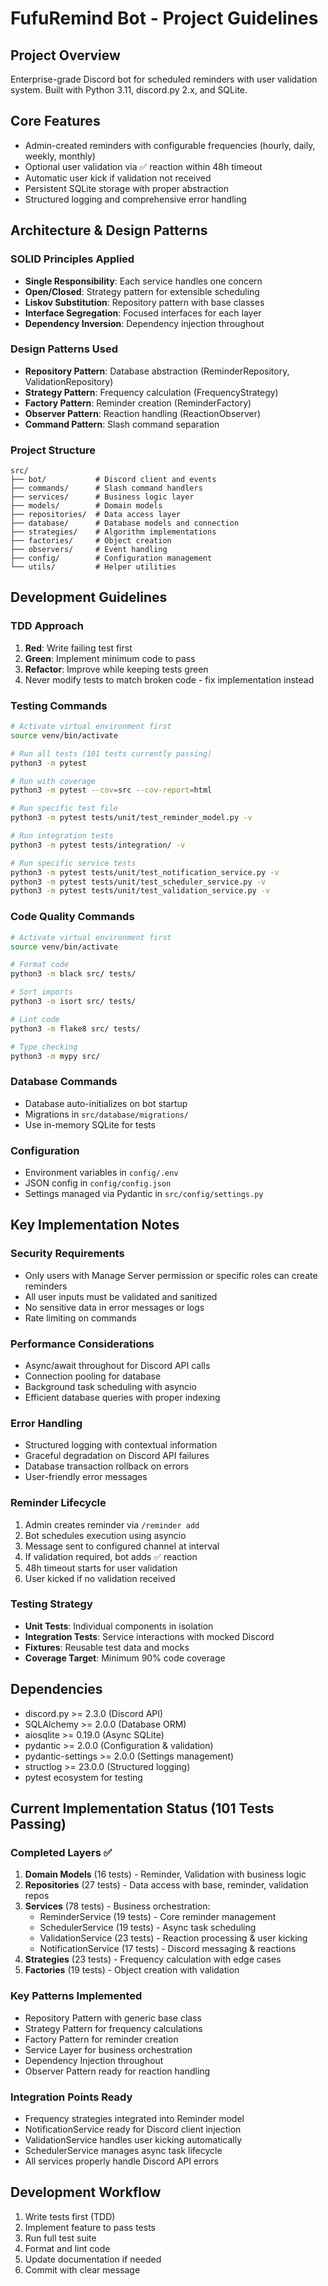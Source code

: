 # FufuRemind Bot - Project Guidelines

## Project Overview
Enterprise-grade Discord bot for scheduled reminders with user validation system. Built with Python 3.11, discord.py 2.x, and SQLite.

## Core Features
- Admin-created reminders with configurable frequencies (hourly, daily, weekly, monthly)
- Optional user validation via ✅ reaction within 48h timeout
- Automatic user kick if validation not received
- Persistent SQLite storage with proper abstraction
- Structured logging and comprehensive error handling

## Architecture & Design Patterns

### SOLID Principles Applied
- **Single Responsibility**: Each service handles one concern
- **Open/Closed**: Strategy pattern for extensible scheduling
- **Liskov Substitution**: Repository pattern with base classes
- **Interface Segregation**: Focused interfaces for each layer
- **Dependency Inversion**: Dependency injection throughout

### Design Patterns Used
- **Repository Pattern**: Database abstraction (ReminderRepository, ValidationRepository)
- **Strategy Pattern**: Frequency calculation (FrequencyStrategy)
- **Factory Pattern**: Reminder creation (ReminderFactory)
- **Observer Pattern**: Reaction handling (ReactionObserver)
- **Command Pattern**: Slash command separation

### Project Structure
```
src/
├── bot/           # Discord client and events
├── commands/      # Slash command handlers
├── services/      # Business logic layer
├── models/        # Domain models
├── repositories/  # Data access layer
├── database/      # Database models and connection
├── strategies/    # Algorithm implementations
├── factories/     # Object creation
├── observers/     # Event handling
├── config/        # Configuration management
└── utils/         # Helper utilities
```

## Development Guidelines

### TDD Approach
1. **Red**: Write failing test first
2. **Green**: Implement minimum code to pass
3. **Refactor**: Improve while keeping tests green
4. Never modify tests to match broken code - fix implementation instead

### Testing Commands
```bash
# Activate virtual environment first
source venv/bin/activate

# Run all tests (101 tests currently passing)
python3 -m pytest

# Run with coverage
python3 -m pytest --cov=src --cov-report=html

# Run specific test file
python3 -m pytest tests/unit/test_reminder_model.py -v

# Run integration tests
python3 -m pytest tests/integration/ -v

# Run specific service tests
python3 -m pytest tests/unit/test_notification_service.py -v
python3 -m pytest tests/unit/test_scheduler_service.py -v
python3 -m pytest tests/unit/test_validation_service.py -v
```

### Code Quality Commands
```bash
# Activate virtual environment first
source venv/bin/activate

# Format code
python3 -m black src/ tests/

# Sort imports
python3 -m isort src/ tests/

# Lint code
python3 -m flake8 src/ tests/

# Type checking
python3 -m mypy src/
```

### Database Commands
- Database auto-initializes on bot startup
- Migrations in `src/database/migrations/`
- Use in-memory SQLite for tests

### Configuration
- Environment variables in `config/.env`
- JSON config in `config/config.json`
- Settings managed via Pydantic in `src/config/settings.py`

## Key Implementation Notes

### Security Requirements
- Only users with Manage Server permission or specific roles can create reminders
- All user inputs must be validated and sanitized
- No sensitive data in error messages or logs
- Rate limiting on commands

### Performance Considerations
- Async/await throughout for Discord API calls
- Connection pooling for database
- Background task scheduling with asyncio
- Efficient database queries with proper indexing

### Error Handling
- Structured logging with contextual information
- Graceful degradation on Discord API failures
- Database transaction rollback on errors
- User-friendly error messages

### Reminder Lifecycle
1. Admin creates reminder via `/reminder add`
2. Bot schedules execution using asyncio
3. Message sent to configured channel at interval
4. If validation required, bot adds ✅ reaction
5. 48h timeout starts for user validation
6. User kicked if no validation received

### Testing Strategy
- **Unit Tests**: Individual components in isolation
- **Integration Tests**: Service interactions with mocked Discord
- **Fixtures**: Reusable test data and mocks
- **Coverage Target**: Minimum 90% code coverage

## Dependencies
- discord.py >= 2.3.0 (Discord API)
- SQLAlchemy >= 2.0.0 (Database ORM)
- aiosqlite >= 0.19.0 (Async SQLite)
- pydantic >= 2.0.0 (Configuration & validation)
- pydantic-settings >= 2.0.0 (Settings management)
- structlog >= 23.0.0 (Structured logging)
- pytest ecosystem for testing

## Current Implementation Status (101 Tests Passing)

### Completed Layers ✅
1. **Domain Models** (16 tests) - Reminder, Validation with business logic
2. **Repositories** (27 tests) - Data access with base, reminder, validation repos
3. **Services** (78 tests) - Business orchestration:
   - ReminderService (19 tests) - Core reminder management
   - SchedulerService (19 tests) - Async task scheduling  
   - ValidationService (23 tests) - Reaction processing & user kicking
   - NotificationService (17 tests) - Discord messaging & reactions
4. **Strategies** (23 tests) - Frequency calculation with edge cases
5. **Factories** (19 tests) - Object creation with validation

### Key Patterns Implemented
- Repository Pattern with generic base class
- Strategy Pattern for frequency calculations  
- Factory Pattern for reminder creation
- Service Layer for business orchestration
- Dependency Injection throughout
- Observer Pattern ready for reaction handling

### Integration Points Ready
- Frequency strategies integrated into Reminder model
- NotificationService ready for Discord client injection
- ValidationService handles user kicking automatically
- SchedulerService manages async task lifecycle
- All services properly handle Discord API errors

## Development Workflow
1. Write tests first (TDD)
2. Implement feature to pass tests
3. Run full test suite
4. Format and lint code
5. Update documentation if needed
6. Commit with clear message